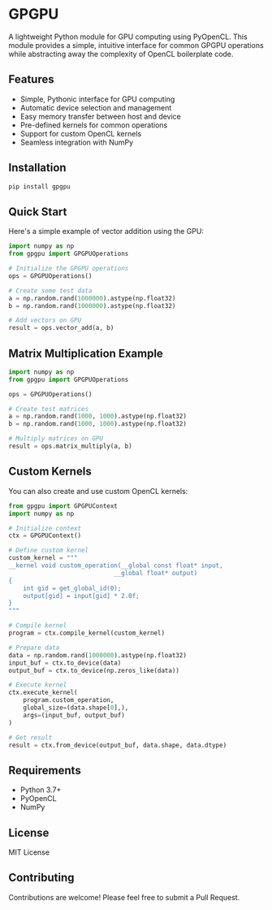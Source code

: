 # GPGPU

A lightweight Python module for GPU computing using PyOpenCL. This module provides a simple, intuitive interface for common GPGPU operations while abstracting away the complexity of OpenCL boilerplate code.

## Features

- Simple, Pythonic interface for GPU computing
- Automatic device selection and management
- Easy memory transfer between host and device
- Pre-defined kernels for common operations
- Support for custom OpenCL kernels
- Seamless integration with NumPy

## Installation

```bash
pip install gpgpu
```

## Quick Start

Here's a simple example of vector addition using the GPU:

```python
import numpy as np
from gpgpu import GPGPUOperations

# Initialize the GPGPU operations
ops = GPGPUOperations()

# Create some test data
a = np.random.rand(1000000).astype(np.float32)
b = np.random.rand(1000000).astype(np.float32)

# Add vectors on GPU
result = ops.vector_add(a, b)
```

## Matrix Multiplication Example

```python
import numpy as np
from gpgpu import GPGPUOperations

ops = GPGPUOperations()

# Create test matrices
a = np.random.rand(1000, 1000).astype(np.float32)
b = np.random.rand(1000, 1000).astype(np.float32)

# Multiply matrices on GPU
result = ops.matrix_multiply(a, b)
```

## Custom Kernels

You can also create and use custom OpenCL kernels:

```python
from gpgpu import GPGPUContext
import numpy as np

# Initialize context
ctx = GPGPUContext()

# Define custom kernel
custom_kernel = """
__kernel void custom_operation(__global const float* input,
                             __global float* output)
{
    int gid = get_global_id(0);
    output[gid] = input[gid] * 2.0f;
}
"""

# Compile kernel
program = ctx.compile_kernel(custom_kernel)

# Prepare data
data = np.random.rand(1000000).astype(np.float32)
input_buf = ctx.to_device(data)
output_buf = ctx.to_device(np.zeros_like(data))

# Execute kernel
ctx.execute_kernel(
    program.custom_operation,
    global_size=(data.shape[0],),
    args=(input_buf, output_buf)
)

# Get result
result = ctx.from_device(output_buf, data.shape, data.dtype)
```

## Requirements

- Python 3.7+
- PyOpenCL
- NumPy

## License

MIT License

## Contributing

Contributions are welcome! Please feel free to submit a Pull Request. 